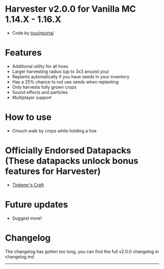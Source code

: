 # Harvester v2.0.0 for Vanilla MC 1.14.X - 1.16.X
- Code by [touchportal](https://github.com/touchportal/)

# Features
- Additional utility for all hoes
- Larger harvesting radius (up to 3x3 around you)
- Replants automatically if you have seeds in your inventory
- Has a 25% chance to not use seeds when replanting
- Only harvests fully grown crops
- Sound effects and particles
- Multiplayer support

# How to use
- Crouch walk by crops while holding a hoe

# Officially Endorsed Datapacks (These datapacks unlock bonus features for Harvester)
- [Tinkerer's Craft](https://github.com/touchportal/tinkererscraft)

# Future updates
- Suggest more!

# Changelog
The changelog has gotten too long, you can find the full v2.0.0 changelog in changelog.md


---
